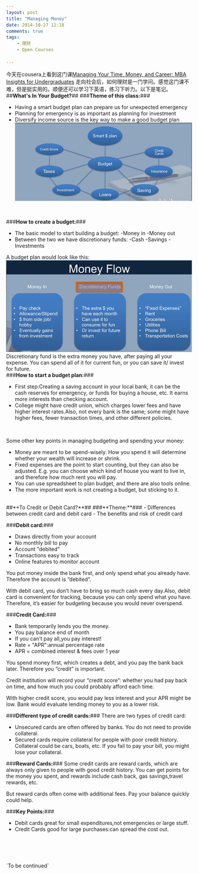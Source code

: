 ```yaml
---
layout: post
title: "Managing Money"
date: 2014-10-27 12:18
comments: true
tags: 
	- 理财
	- Open Courses

---
```

今天在cousera上看到这门课[Managing Your Time, Money, and Career: MBA Insights for Undergraduates](https://www.coursera.org/course/managingmoney)
走向社会后，如何理财是一门学问。感觉这门课不难，但是挺实用的。顺便还可以学习下英语，练习下听力。以下是笔记。
##**What's In Your Budget?**##
###**Theme of this class:**###

- Having a smart budget plan can prepare us for unexpected emergency
- Planning for emergency is as important as planning for investment
- Diversify income source is the key way to make a good budget plan
 ![managing money](https://raw.githubusercontent.com/thddaniel/Myblog/master/image/Managing%20time,money%20and%20career/1.managing%20money.jpg)
<!--more-->
<br>

###**How to create a budget:**###

- The basic model to start building a budget:
    -Money in
    -Money out
- Between the two we have discretionary funds:
    -Cash
    -Savings
    -Investments

A budget plan would look like this:
![money flow](https://raw.githubusercontent.com/thddaniel/Myblog/master/image/Managing%20time,money%20and%20career/2.money%20flow.jpg)
Discretionary fund is the extra money you have, after paying all your expense. You can spend all of it for current fun, or you can save it/ invest for future.
<br>
###**How to start a budget plan:**###

- First step:Creating a saving account in your local bank, it can be the cash reserves for emergency, or funds for buying a house, etc. It earns more interests than checking account.
- College might have credit union, which charges lower fees and have higher interest rates.Also, not every bank is the same; some might have higher fees, fewer transaction times, and other different policies.

<br>

Some other key points in managing budgeting and spending your money:

- Money are meant to be spend-wisely. How you spend it will determine whether your wealth will increase or shrink.
- Fixed expenses are the point to start counting, but they can also be adjusted. E.g. you can choose which kind of house you want to live in, and therefore how much rent you will pay.
- You can use spreadsheet to plan budget, and there are also tools online.
- The more important work is not creating a budget, but sticking to it.
<br>
##**To Credit or Debit Card?**##
###**Theme:**###
- Differences between credit card and debit card
- The benefits and risk of credit card

###**Debit card:**###

- Draws directly from your account
- No monthly bill to pay
- Account "debited"
- Transactions easy to track
- Online features to monitor account

You put money inside the bank first, and only spend what you already have. Therefore the account is “debited”.

With debit card, you don’t have to bring so much cash every day.Also, debit card is convenient for tracking, because you can only spend what you have. Therefore, it’s easier for budgeting because you would never overspend.

###**Credit Card:**###

- Bank temporarily lends you the money.
- You pay balance end of month
- If you can't pay all,you pay interest!
- Rate = "APR":annual percentage rate
- APR = combined interest & fees over 1 year

You spend money first, which creates a debt, and you pay the bank back later. Therefore you “credit” is important.

Credit institution will record your “credit score”: whether you had pay back on time, and how much you could probably afford each time.

With higher credit score, you would pay less interest and your APR might be low. Bank would evaluate lending money to you as a lower risk.


###**Different type of credit cards:**###
There are two types of credit card: 

- Unsecured cards are often offered by banks. You do not need to provide collateral.
- Secured cards require collateral for people with poor credit history. Collateral could be cars, boats, etc. If you fail to pay your bill, you might lose your collateral.

###**Reward Cards:**###
Some credit cards are reward cards, which are always only given to people with good credit history. You can get points for the money you spent, and rewards include cash back, gas savings,travel rewards, etc.

But reward cards often come with additional fees. Pay your balance quickly could help.

###**Key Points:**###
- Debit cards great for small expenditures,not emergencies or large stuff.
- Credit Cards good for large purchases:can spread the cost out.

<br>
<br>
<br>
<br>
`To be continued`
